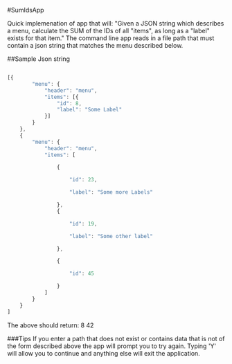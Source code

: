 #SumIdsApp

Quick implemenation of app that will: "Given a JSON string which describes a menu, calculate the SUM of the IDs of all "items", as long as a "label" exists for that item."
The command line app reads in a file path that must contain a json string that matches the menu described below.

##Sample Json string

```javascript

[{
        "menu": {
            "header": "menu",
            "items": [{
                "id": 8,
                "label": "Some Label"
            }]
        }
    },
    {
        "menu": {
            "header": "menu",
            "items": [

                {

                    "id": 23,

                    "label": "Some more Labels"

                },
                {

                    "id": 19,

                    "label": "Some other label"

                },

                {

                    "id": 45

                }
            ]
        }
    }
]

```

The above should return:
8
42

###Tips
If you enter a path that does not exist or contains data that is not of the form described above the app will prompt you to try again. Typing 'Y' will allow you to continue and anything else will exit the application.

